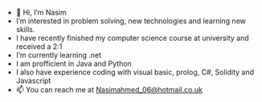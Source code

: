 - 👋 Hi, I’m Nasim
- I’m interested in problem solving, new technologies and learning new skills.
- I have recently finished my computer science course at university and received a 2:1
- I’m currently learning .net
- I am profficient in Java and Python
- I also have experience coding with visual basic, prolog, C#, Solidity and Javascript
- 📫 You can reach me at Nasimahmed_06@hotmail.co.uk

<!---
Nasim06/Nasim06 is a ✨ special ✨ repository because its `README.md` (this file) appears on your GitHub profile.
You can click the Preview link to take a look at your changes.
--->
